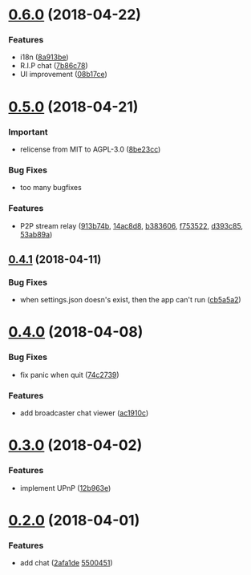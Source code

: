 <a name="0.6.0"></a>
# [0.6.0](https://github.com/progre/hitorilive/compare/0.5.0...0.6.0) (2018-04-22)


### Features

* i18n ([8a913be](https://github.com/progre/hitorilive/commit/8a913be))
* R.I.P chat ([7b86c78](https://github.com/progre/hitorilive/commit/7b86c78))
* UI improvement ([08b17ce](https://github.com/progre/hitorilive/commit/08b17ce))



<a name="0.5.0"></a>
# [0.5.0](https://github.com/progre/hitorilive/compare/0.4.1...0.5.0) (2018-04-21)

### Important

* relicense from MIT to AGPL-3.0 ([8be23cc](https://github.com/progre/hitorilive/commit/8be23cc))



### Bug Fixes

* too many bugfixes



### Features

* P2P stream relay ([913b74b](https://github.com/progre/hitorilive/commit/913b74b), [14ac8d8](https://github.com/progre/hitorilive/commit/14ac8d8), [b383606](https://github.com/progre/hitorilive/commit/b383606), [f753522](https://github.com/progre/hitorilive/commit/f753522), [d393c85](https://github.com/progre/hitorilive/commit/d393c85), [53ab89a](https://github.com/progre/hitorilive/commit/53ab89a))



<a name="0.4.1"></a>
## [0.4.1](https://github.com/progre/hitorilive/compare/0.4.0...0.4.1) (2018-04-11)


### Bug Fixes

* when settings.json doesn's exist, then the app can't run ([cb5a5a2](https://github.com/progre/hitorilive/commit/cb5a5a2))



<a name="0.4.0"></a>
# [0.4.0](https://github.com/progre/hitorilive/compare/0.3.0...0.4.0) (2018-04-08)


### Bug Fixes

* fix panic when quit ([74c2739](https://github.com/progre/hitorilive/commit/74c2739))


### Features

* add broadcaster chat viewer ([ac1910c](https://github.com/progre/hitorilive/commit/ac1910c))



<a name="0.3.0"></a>
# [0.3.0](https://github.com/progre/hitorilive/compare/0.2.0...0.3.0) (2018-04-02)


### Features

* implement UPnP ([12b963e](https://github.com/progre/hitorilive/commit/12b963e))



<a name="0.2.0"></a>
# [0.2.0](https://github.com/progre/hitorilive/compare/0.1.1...0.2.0) (2018-04-01)


### Features

* add chat ([2afa1de](https://github.com/progre/hitorilive/commit/2afa1de) [5500451](https://github.com/progre/hitorilive/commit/5500451))
